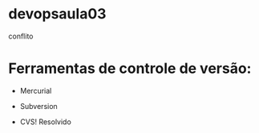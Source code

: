 # devopsaula03
conflito
# Ferramentas de controle de versão:

* Mercurial

* Subversion
* CVS! Resolvido
